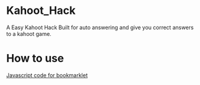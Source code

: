 # Kahoot_Hack
A Easy Kahoot Hack Built for auto answering and give you correct answers to a kahoot game.

# How to use

<a href="temp/bookmarklet.js">Javascript code for bookmarklet</a>
